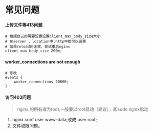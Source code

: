 # 常见问题

#### 上传文件等413问题
```shell script
# 根据自己的需要设置设置client_max_body_size大小
# 在server ，location中,http中都可以设置
# 如果reload的无效，尝试重启nginx
client_max_body_size 200m;
```

#### worker_connections are not enough
```shell script
# 修改
events {
    worker_connections 20000;
}
```

#### 访问403问题
> nginx 的所有者为root,一般要以root启动（建议），即sudo nginx启动
1. nginx.conf  user www-data;改成 user root;
2. 文件权限问题。

